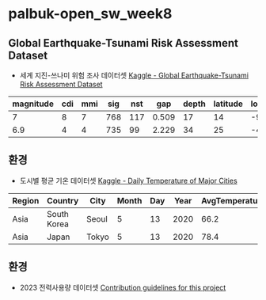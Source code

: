 # palbuk-open_sw_week8
## Global Earthquake-Tsunami Risk Assessment Dataset
- 세계 지진-쓰나미 위험 조사 데이터셋 [Kaggle - Global Earthquake-Tsunami Risk Assessment Dataset](https://www.kaggle.com/datasets/ahmeduzaki/global-earthquake-tsunami-risk-assessment-dataset)

| magnitude | cdi | mmi | sig | nst | gap | depth | latitude | longitude
| --- | --- | --- | --- | --- | --- | --- | --- | --- | 
| 7 | 8 | 7 | 768 | 117 | 0.509 | 17 | 14 | -9.7963 |159.596 |
| 6.9 | 4 | 4 | 735 | 99 | 2.229 | 34 | 25 | -4.9559 | 100.738 |

## 환경

- 도시별 평균 기온 데이터셋 [Kaggle - Daily Temperature of Major Cities](https://www.kaggle.com/datasets/sudalairajkumar/daily-temperature-of-major-cities)  

| Region | Country | City | Month | Day | Year | AvgTemperature |
| --- | --- | --- | --- | --- | --- | --- |
| Asia | South Korea | Seoul | 5 | 13 | 2020 | 66.2 |
| Asia | Japan | Tokyo | 5 | 13 | 2020 | 78.4 |

## 환경
- 2023 전력사용량 데이터셋 [Contribution guidelines for this project](docs/CONTRIBUTING.md)
